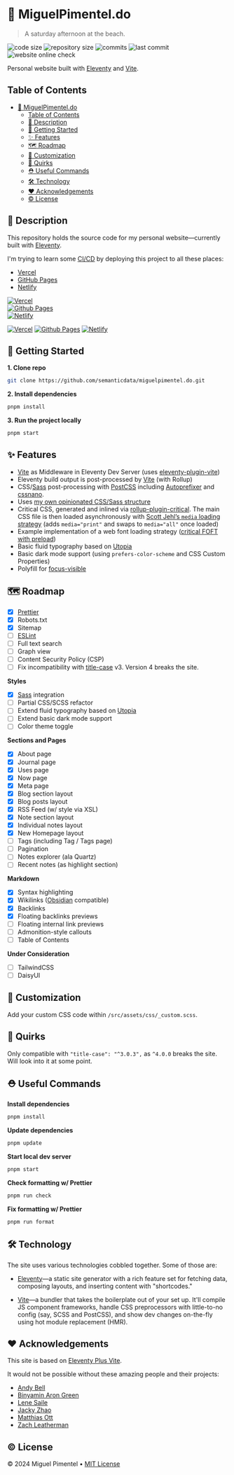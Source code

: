 # 🦝 MiguelPimentel.do

> A saturday afternoon at the beach.

![code size](https://img.shields.io/github/languages/code-size/semanticdata/miguelpimentel.do) ![repository size](https://img.shields.io/github/repo-size/semanticdata/miguelpimentel.do) ![commits](https://img.shields.io/github/commit-activity/t/semanticdata/miguelpimentel.do) ![last commit](https://img.shields.io/github/last-commit/semanticdata/miguelpimentel.do) ![website online check](https://img.shields.io/website/https/miguelpimentel.do.svg)

Personal website built with [Eleventy](https://www.11ty.dev/) and [Vite](https://vitejs.dev/).

## Table of Contents

- [🦝 MiguelPimentel.do](#-miguelpimenteldo)
  - [Table of Contents](#table-of-contents)
  - [📄 Description](#-description)
  - [🚀 Getting Started](#-getting-started)
  - [✨ Features](#-features)
  - [🗺 Roadmap](#-roadmap)
  - [🎨 Customization](#-customization)
  - [🧬 Quirks](#-quirks)
  - [⛑ Useful Commands](#-useful-commands)
  - [🛠️ Technology](#️-technology)
  - [❤ Acknowledgements](#-acknowledgements)
  - [© License](#-license)

## 📄 Description

This repository holds the source code for my personal website—currently built with [Eleventy](https://www.11ty.dev/).

I'm trying to learn some [CI/CD](https://www.redhat.com/en/topics/devops/what-is-ci-cd) by deploying this project to all these places:

- [Vercel](https://miguelpimentel.do/)
- [GitHub Pages](https://semanticdata.github.io/miguelpimentel.do/)
- [Netlify](https://miguelpimentel.netlify.app)

[![Vercel](https://img.shields.io/badge/vercel-%23000000.svg?style=for-the-badge&logo=vercel&logoColor=white)](https://miguelpimentel.do/)  
[![Github Pages](https://img.shields.io/badge/github%20pages-121013?style=for-the-badge&logo=github&logoColor=white)](https://semanticdata.github.io/miguelpimentel.do/)  
[![Netlify](https://img.shields.io/badge/netlify-%23000000.svg?style=for-the-badge&logo=netlify&logoColor=#00C7B7)](https://miguelpimentel.netlify.app)

[![Vercel](https://img.shields.io/badge/vercel-%23000000.svg?style=for-the-badge&logo=vercel&logoColor=white)](https://miguelpimentel.do/)
[![Github Pages](https://img.shields.io/badge/github%20pages-121013?style=for-the-badge&logo=github&logoColor=white)](https://semanticdata.github.io/miguelpimentel.do/)
[![Netlify](https://img.shields.io/badge/netlify-%23000000.svg?style=for-the-badge&logo=netlify&logoColor=#00C7B7)](https://miguelpimentel.netlify.app)

## 🚀 Getting Started

**1. Clone repo**

```sh
git clone https://github.com/semanticdata/miguelpimentel.do.git
```

**2. Install dependencies**

```sh
pnpm install
```

**3. Run the project locally**

```sh
pnpm start
```

## ✨ Features

- [Vite](https://vitejs.dev) as Middleware in Eleventy Dev Server (uses [eleventy-plugin-vite](https://github.com/11ty/eleventy-plugin-vite/))
- Eleventy build output is post-processed by [Vite](https://vitejs.dev) (with Rollup)
- CSS/[Sass](https://github.com/sass/sass) post-processing with [PostCSS](https://github.com/postcss/postcss) including [Autoprefixer](https://github.com/postcss/autoprefixer) and [cssnano](https://github.com/cssnano/cssnano).
- Uses [my own opinionated CSS/Sass structure](https://matthiasott.com/notes/how-i-structure-my-css)
- Critical CSS, generated and inlined via [rollup-plugin-critical](https://github.com/nystudio107/rollup-plugin-critical). The main CSS file is then loaded asynchronously with [Scott Jehl’s `media` loading strategy](https://www.filamentgroup.com/lab/load-css-simpler/) (adds `media="print"` and swaps to `media="all"` once loaded)
- Example implementation of a web font loading strategy ([critical FOFT with preload](https://www.zachleat.com/web/comprehensive-webfonts/#critical-foft-preload))
- Basic fluid typography based on [Utopia](https://utopia.fyi)
- Basic dark mode support (using `prefers-color-scheme` and CSS Custom Properties)
- Polyfill for [focus-visible](https://matthiasott.com/notes/focus-visible-is-here)

## 🗺 Roadmap

- [x] [Prettier](https://prettier.io/)
- [x] Robots.txt
- [x] Sitemap
- [ ] [ESLint](https://github.com/eslint/eslint)
- [ ] Full text search
- [ ] Graph view
- [ ] Content Security Policy (CSP)
- [ ] Fix incompatibility with [title-case](https://www.npmjs.com/package/title-case) v3. Version 4 breaks the site.

**Styles**

- [x] [Sass](https://sass-lang.com/) integration
- [ ] Partial CSS/SCSS refactor
- [ ] Extend fluid typography based on [Utopia](https://utopia.fyi)
- [ ] Extend basic dark mode support
- [ ] Color theme toggle

**Sections and Pages**

- [x] About page
- [x] Journal page
- [x] Uses page
- [x] Now page
- [x] Meta page
- [x] Blog section layout
- [x] Blog posts layout
- [x] RSS Feed (w/ style via XSL)
- [x] Note section layout
- [x] Individual notes layout
- [x] New Homepage layout
- [ ] Tags (including Tag / Tags page)
- [ ] Pagination
- [ ] Notes explorer (ala Quartz)
- [ ] Recent notes (as highlight section)

**Markdown**

- [x] Syntax highlighting
- [x] Wikilinks ([Obsidian](https://obsidian.md/) compatible)
- [x] Backlinks
- [x] Floating backlinks previews
- [ ] Floating internal link previews
- [ ] Admonition-style callouts
- [ ] Table of Contents

**Under Consideration**

- [ ] TailwindCSS
- [ ] DaisyUI

<!--
| Feature | Status |
| --- | --- |
| **Formatting and Linting** | ⏳ |
| [Prettier](https://prettier.io/) | ⏳ |
| [ESLint](https://github.com/eslint/eslint) | ⏳ |
| **Styles** | ⏳ |
| [Sass](https://sass-lang.com/) integration | ⏳ |
| Partial CSS/SCSS refactor | ⏳ |
| Extend fluid typography based on [Utopia](https://utopia.fyi) | ⏳ |
| Extend basic dark mode support | ⏳ |
| **Blog section** | ⏳ |
| Blog section layout | ⏳ |
| Blog posts layout | ⏳ |
| RSS Feed (w/ style via XSL) | ⏳ |
| Tags (including Tag page) | ⏳ |
| Pagination | ⏳ |
| **Notes section** | ⏳ |
| Note section layout | ⏳ |
| Individual notes layout | ⏳ |
| Wikilinks ([Obsidian](https://obsidian.md/) compatible) | ⏳ |
| Backlinks | ⏳ |
| Floating backlinks previews | ⏳ |
| Floating internal links previews | ⏳ |
| **New page layouts** | ⏳ |
| About page | ⏳ |
| Journal page | ⏳ |
| Uses page | ⏳ |
| Now page | ⏳ |
| Meta page | ⏳ |
| **Markdown** | ⏳ |
| Syntax highlighting | ⏳ |
| Admonition-style callouts | ⏳ |
| Floating internal link previews | ⏳ |
| **Others** | ⏳ |
| Robots.txt | ⏳ |
| Sitemap | ⏳ |
| Dark theme | ⏳ |
| Color theme toggle | ⏳ |
| Fluid typography (with [Utopia](https://utopia.fyi)) | ⏳ |
| Full text search | ⏳ |
| Table of Contents | ⏳ |
| Graph view | ⏳ |
| Notes explorer (ala Quartz) | ⏳ |
| Recent notes (as highlight section) | ⏳ |
| TailwindCSS | ⏳ |
| DaisyUI | ⏳ |
| Content Security Policy (CSP) | ⏳ |
| Fix incompatibility with [title-case](https://www.npmjs.com/package/title-case) v3. Version 4 breaks the site. | ⏳ |

- ✅ = Ready to use
- ⏳ = In progress
-->

## 🎨 Customization

Add your custom CSS code within `/src/assets/css/_custom.scss`.

## 🧬 Quirks

Only compatible with `"title-case": "^3.0.3",` as `^4.0.0` breaks the site. Will look into it at some point.

## ⛑ Useful Commands

**Install dependencies**

```sh
pnpm install
```

**Update dependencies**

```sh
pnpm update
```

**Start local dev server**

```sh
pnpm start
```

**Check formatting w/ Prettier**

```sh
pnpm run check
```

**Fix formatting w/ Prettier**

```sh
pnpm run format
```

## 🛠️ Technology

The site uses various technologies cobbled together. Some of those are:

- [Eleventy](https://www.11ty.dev/)—a static site generator with a rich feature set for fetching data, composing layouts, and inserting content with "shortcodes."

- [Vite](https://vitejs.dev/)—a bundler that takes the boilerplate out of your set up. It'll compile JS component frameworks, handle CSS preprocessors with little-to-no config (say, SCSS and PostCSS), and show dev changes on-the-fly using hot module replacement (HMR).

## ❤ Acknowledgements

This site is based on [Eleventy Plus Vite](https://github.com/matthiasott/eleventy-plus-vite).

It would not be possible without these amazing people and their projects:

- [Andy Bell](https://andy-bell.co.uk)
- [Binyamin Aron Green](https://github.com/binyamin)
- [Lene Saile](https://www.lenesaile.com/en)
- [Jacky Zhao](https://github.com/jackyzha0)
- [Matthias Ott](https://matthiasott.com)
- [Zach Leatherman](https://github.com/zachleat/zachleat.com)

## © License

© 2024 Miguel Pimentel • [MIT License](LICENSE)
